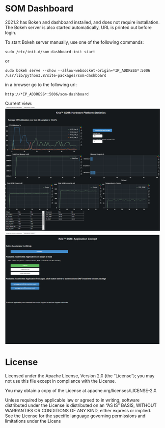 # SOM Dashboard
2021.2 has Bokeh and dashboard installed, and does not require installation. The Bokeh server is also started automatically, URL is printed out before login.

To start Bokeh server manually, use one of the following commands:

    sudo /etc/init.d/som-dashboard-init start

or

    sudo bokeh serve --show --allow-websocket-origin=*IP_ADDRESS*:5006 /usr/lib/python3.8/site-packages/som-dashboard
    

in a browser go to the following url:

    
    http://*IP_ADDRESS*:5006/som-dashboard
    

    

Current view:
![Alt text](snapshot1.PNG?raw=true "Title")
![Alt text](snapshot2.PNG?raw=true "Title")

# License
Licensed under the Apache License, Version 2.0 (the “License”); you may not use this file except in compliance with the License.

You may obtain a copy of the License at apache.org/licenses/LICENSE-2.0.

Unless required by applicable law or agreed to in writing, software distributed under the License is distributed on an “AS IS” BASIS, WITHOUT WARRANTIES OR CONDITIONS OF ANY KIND, either express or implied. See the License for the specific language governing permissions and limitations under the Licens
